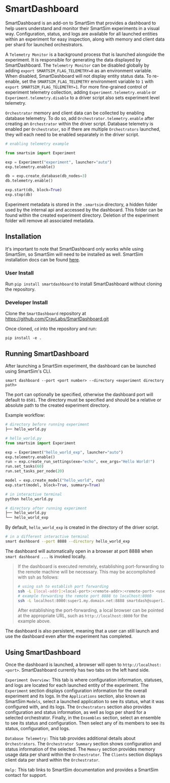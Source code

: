# SmartDashboard

SmartDashboard is an add-on to SmartSim that provides a dashboard to help users understand and monitor their SmartSim experiments in a visual way. Configuration, status, and logs are available for all launched entities within an experiment for easy inspection, along with memory and client data per shard for launched orchestrators.

A ``Telemetry Monitor`` is a background process that is launched alongside the experiment.
It is responsible for generating the data displayed by SmartDashboard. The ``Telemetry Monitor`` can be disabled globally by
adding ``export SMARTSIM_FLAG_TELEMETRY=0`` as an environment variable. When disabled, SmartDashboard
will not display entity status data. To re-enable, set the ``SMARTSIM_FLAG_TELEMETRY`` environment variable to ``1``
with ``export SMARTSIM_FLAG_TELEMETRY=1``. For more fine-grained control of experiment telemetry collection,
adding ``Experiment.telemetry.enable`` or ``Experiment.telemetry.disable`` to a driver script also sets experiment level telemetry.

`Orchestrator` memory and client data can be collected by enabling database telemetry. To do so, add ``Orchestrator.telemetry.enable``
after creating an `Orchestrator` within the driver script. Database telemetry is enabled per `Orchestrator`, so if there are multiple
`Orchestrators` launched, they will each need to be enabled separately in the driver script.

```python
# enabling telemetry example

from smartsim import Experiment

exp = Experiment("experiment", launcher="auto")
exp.telemetry.enable()

db = exp.create_database(db_nodes=3)
db.telemetry.enable()

exp.start(db, block=True)
exp.stop(db)
```

Experiment metadata is stored in the ``.smartsim`` directory, a hidden folder used by the internal api and accessed by the dashboard.
This folder can be found within the created experiment directory.
Deletion of the experiment folder will remove all associated metadata.

## Installation

It's important to note that SmartDashboard only works while using SmartSim, so SmartSim will need to be installed as well.
SmartSim installation docs can be found [here](https://www.craylabs.org/docs/installation_instructions/basic.html).

### User Install

Run `pip install smartdashboard` to install SmartDashboard without cloning the repository.

### Developer Install

Clone the `SmartDashboard` repository at https://github.com/CrayLabs/SmartDashboard.git

Once cloned, `cd` into the repository and run:

```pip install -e .```

## Running SmartDashboard

After launching a SmartSim experiment, the dashboard can be launched using SmartSim's CLI.
  
```smart dashboard --port <port number> --directory <experiment directory path>```
  
The port can optionally be specified, otherwise the dashboard port will default to `8501`.
The directory must be specified and should be a relative or absolute path to the created experiment directory.

Example workflow:

```bash
# directory before running experiment
├── hello_world.py
```

```python
# hello_world.py
from smartsim import Experiment

exp = Experiment("hello_world_exp", launcher="auto")
exp.telemetry.enable()
run = exp.create_run_settings(exe="echo", exe_args="Hello World!")
run.set_tasks(60)
run.set_tasks_per_node(20)

model = exp.create_model("hello_world", run)
exp.start(model, block=True, summary=True)
```

```bash
# in interactive terminal
python hello_world.py
```

```bash
# directory after running experiment
├── hello_world.py
└── hello_world_exp
```

By default, `hello_world_exp` is created in the directory of the driver script.

```bash
# in a different interactive terminal
smart dashboard --port 8888 --directory hello_world_exp
```

The dashboard will automatically open in a browser at port 8888 when `smart dashboard ...` 
is invoked locally.

> If the dashboard is executed remotely, establishing port-forwarding to the
> remote machine will be necessary. This may be accomplished with ssh as follows:
>
> ```bash
> # using ssh to establish port forwarding 
> ssh -L [local-addr]:<local-port>:<remote-addr>:<remote-port> <user-id>@<remote-addr>
> # example forwarding the remote port 8888 to localhost:8000
> ssh -L localhost:8000:super1.my.domain.net:8888 smartdash@super1.my.domain.net
> ```
>
> After establishing the port-forwarding, a local browser can be pointed at the appropriate 
> URL, such as `http://localhost:8000` for the example above.

The dashboard is also persistent, meaning that a user can still launch and use the dashboard even after the experiment has completed.

## Using SmartDashboard

Once the dashboard is launched, a browser will open to `http://localhost:<port>`. SmartDashboard currently has two tabs on the left hand side.
  
`Experiment Overview:` This tab is where configuration information, statuses, and logs are located for each launched entity of the experiment. The `Experiment` section displays configuration information for the overall experiment and its logs. In the `Applications` section, also known as SmartSim `Models`, select a launched application to see its status, what it was configured with, and its logs. The `Orchestrators` section also provides configuration and status information, as well as logs per shard for a selected orchestrator. Finally, in the `Ensembles` section, select an ensemble to see its status and configuration. Then select any of its members to see its status, configuration, and logs.
  
`Database Telemetry:` This tab provides additional details about `Orchestrators`.
The `Orchestrator Summary` section shows configuration and status information of the selected. The `Memory`
section provides memory usage data per shard within the `Orchestrator`. The `Clients`
section displays client data per shard within the `Orchestrator`.  

`Help:` This tab links to SmartSim documentation and provides a SmartSim contact for support.
